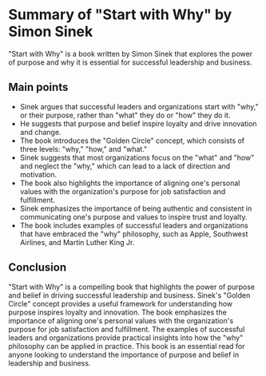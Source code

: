 # Summary of "Start with Why" by Simon Sinek

"Start with Why" is a book written by Simon Sinek that explores the power of purpose and why it is essential for successful leadership and business.

## Main points

- Sinek argues that successful leaders and organizations start with "why," or their purpose, rather than "what" they do or "how" they do it.
- He suggests that purpose and belief inspire loyalty and drive innovation and change.
- The book introduces the "Golden Circle" concept, which consists of three levels: "why," "how," and "what."
- Sinek suggests that most organizations focus on the "what" and "how" and neglect the "why," which can lead to a lack of direction and motivation.
- The book also highlights the importance of aligning one's personal values with the organization's purpose for job satisfaction and fulfillment.
- Sinek emphasizes the importance of being authentic and consistent in communicating one's purpose and values to inspire trust and loyalty.
- The book includes examples of successful leaders and organizations that have embraced the "why" philosophy, such as Apple, Southwest Airlines, and Martin Luther King Jr.

## Conclusion

"Start with Why" is a compelling book that highlights the power of purpose and belief in driving successful leadership and business. Sinek's "Golden Circle" concept provides a useful framework for understanding how purpose inspires loyalty and innovation. The book emphasizes the importance of aligning one's personal values with the organization's purpose for job satisfaction and fulfillment. The examples of successful leaders and organizations provide practical insights into how the "why" philosophy can be applied in practice. This book is an essential read for anyone looking to understand the importance of purpose and belief in leadership and business.